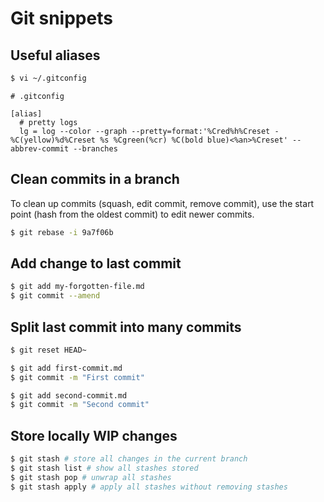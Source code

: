 # Git snippets

## Useful aliases

```sh
$ vi ~/.gitconfig
```

```
# .gitconfig

[alias]
  # pretty logs
  lg = log --color --graph --pretty=format:'%Cred%h%Creset -%C(yellow)%d%Creset %s %Cgreen(%cr) %C(bold blue)<%an>%Creset' --abbrev-commit --branches
```

## Clean commits in a branch
To clean up commits (squash, edit commit,  remove commit), use the start point (hash from the oldest commit) to edit newer commits.
```sh
$ git rebase -i 9a7f06b
```

## Add change to last commit
```sh
$ git add my-forgotten-file.md
$ git commit --amend
```

## Split last commit into many commits
```sh
$ git reset HEAD~

$ git add first-commit.md
$ git commit -m "First commit"

$ git add second-commit.md
$ git commit -m "Second commit"
```

## Store locally WIP changes
```sh
$ git stash # store all changes in the current branch
$ git stash list # show all stashes stored
$ git stash pop # unwrap all stashes
$ git stash apply # apply all stashes without removing stashes
```
